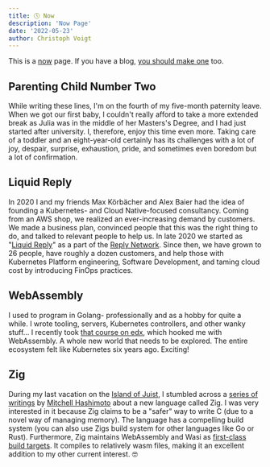 ```yaml
---
title: 🕔 Now
description: 'Now Page'
date: '2022-05-23'
author: Christoph Voigt
---
```

This is a [now](https://nownownow.com/about) page. If you have a blog, [you should make one](https://nownownow.com/about) too.

## Parenting Child Number Two

While writing these lines, I'm on the fourth of my five-month paternity leave. When we got our first baby, I couldn't really afford to take a more extended break as Julia was in the middle of her Masters's Degree, and I had just started after university. I, therefore, enjoy this time even more. Taking care of a toddler and an eight-year-old certainly has its challenges with a lot of joy, despair, surprise, exhaustion, pride, and sometimes even boredom but a lot of confirmation.

## Liquid Reply

In 2020 I and my friends Max Körbächer and Alex Baier had the idea of founding a Kubernetes- and Cloud Native-focused consultancy. Coming from an AWS shop, we realized an ever-increasing demand by customers. We made a business plan, convinced people that this was the right thing to do, and talked to relevant people to help us. In late 2020 we started as "[Liquid Reply](https://www.reply.com/liquid-reply/en/)" as a part of the [Reply Network](https://www.reply.com/en/). Since then, we have grown to 26 people, have roughly a dozen customers, and help those with Kubernetes Platform engineering, Software Development, and taming cloud cost by introducing FinOps practices.

## WebAssembly

I used to program in Golang- professionally and as a hobby for quite a while. I wrote tooling, servers, Kubernetes controllers, and other wanky stuff... I recently took [that course on edx](https://courses.edx.org/certificates/91f1c404655341539bafd1a4199fa7af), which hooked me with WebAssembly. A whole new world that needs to be explored. The entire ecosystem felt like Kubernetes six years ago. Exciting!

## Zig

During my last vacation on the [Island of Juist](https://en.wikipedia.org/wiki/Juist), I stumbled across a [series of writings](https://mitchellh.com/zig) by [Mitchell Hashimoto](https://twitter.com/mitchellh) about a new language called Zig. I was very interested in it because Zig claims to be a "safer" way to write C (due to a novel way of managing memory). The language has a compelling build system (you can also use Zigs build system for other languages like Go or Rust). Furthermore, Zig maintains WebAssembly and Wasi as [first-class build targets](https://ziglang.org/documentation/master/#WebAssembly). It compiles to relatively wasm files, making it an excellent addition to my other current interest. 🤓
